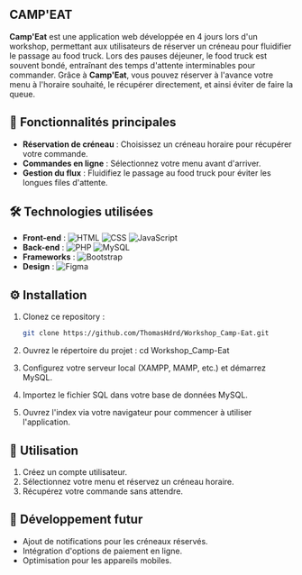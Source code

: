 ## CAMP'EAT

**Camp'Eat** est une application web développée en 4 jours lors d'un workshop, permettant aux utilisateurs de réserver un créneau pour fluidifier le passage au food truck. 
Lors des pauses déjeuner, le food truck est souvent bondé, entraînant des temps d'attente interminables pour commander. Grâce à **Camp'Eat**, vous pouvez réserver à l'avance votre menu à l'horaire souhaité, le récupérer directement, et ainsi éviter de faire la queue.

## 🚀 Fonctionnalités principales

- **Réservation de créneau** : Choisissez un créneau horaire pour récupérer votre commande.
- **Commandes en ligne** : Sélectionnez votre menu avant d'arriver.
- **Gestion du flux** : Fluidifiez le passage au food truck pour éviter les longues files d'attente.

## 🛠️ Technologies utilisées

- **Front-end** : ![HTML](https://img.shields.io/badge/-HTML5-E34F26?logo=html5&logoColor=fff) ![CSS](https://img.shields.io/badge/-CSS3-1572B6?logo=css3&logoColor=fff) ![JavaScript](https://img.shields.io/badge/-JavaScript-F7DF1E?logo=javascript&logoColor=333)
- **Back-end** : ![PHP](https://img.shields.io/badge/-PHP-777BB4?logo=php&logoColor=fff) ![MySQL](https://img.shields.io/badge/-MySQL-4479A1?logo=mysql&logoColor=fff)
- **Frameworks** : ![Bootstrap](https://img.shields.io/badge/-Bootstrap-563D7C?logo=bootstrap&logoColor=fff)
- **Design** : ![Figma](https://img.shields.io/badge/-Figma-F24E1E?logo=figma&logoColor=fff)


## ⚙️ Installation

1. Clonez ce repository :
   ```bash
   git clone https://github.com/ThomasHdrd/Workshop_Camp-Eat.git

2. Ouvrez le répertoire du projet :
cd Workshop_Camp-Eat

3. Configurez votre serveur local (XAMPP, MAMP, etc.) et démarrez MySQL.
4. Importez le fichier SQL dans votre base de données MySQL.
5. Ouvrez l'index via votre navigateur pour commencer à utiliser l'application.


## 📝 Utilisation
1. Créez un compte utilisateur.
2. Sélectionnez votre menu et réservez un créneau horaire.
3. Récupérez votre commande sans attendre.

## 🔧 Développement futur
- Ajout de notifications pour les créneaux réservés.
- Intégration d'options de paiement en ligne.
- Optimisation pour les appareils mobiles.
